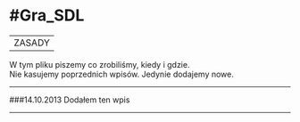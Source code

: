#Gra_SDL
=======
<table>
    <tr>
        <td>ZASADY</td>
    </tr>
</table>

W tym pliku piszemy co zrobiliśmy, kiedy i gdzie.<br/>
Nie kasujemy poprzednich wpisów. Jedynie dodajemy nowe. 

----------------
###14.10.2013
Dodałem ten wpis

-----------------

